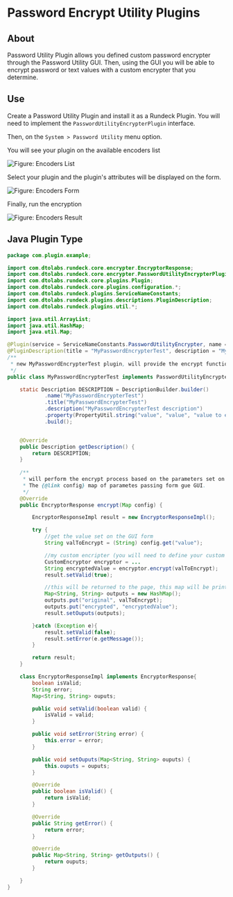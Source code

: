 # Password Encrypt Utility Plugins

## About

Password Utility Plugin allows you defined custom password encrypter through the Password Utility GUI.
Then, using the GUI you will be able to encrypt password or text values with a custom encrypter that you determine.

## Use

Create a Password Utility Plugin and install it as a Rundeck Plugin.
You will need to implement the `PasswordUtilityEncrypterPlugin` interface. 

Then, on the `System > Password Utility` menu option.

You will see your plugin on the available encoders list

![Figure: Encoders List](~@assets/img/password-utility-plugin-list.png)

Select your plugin and the plugin's attributes will be displayed on the form.

![Figure: Encoders Form](~@assets/img/password-utility-plugin-form.png)

Finally, run the encryption

![Figure: Encoders Result](~@assets/img/password-utility-plugin-result.png)


## Java Plugin Type

```java
package com.plugin.example;

import com.dtolabs.rundeck.core.encrypter.EncryptorResponse;
import com.dtolabs.rundeck.core.encrypter.PasswordUtilityEncrypterPlugin;
import com.dtolabs.rundeck.core.plugins.Plugin;
import com.dtolabs.rundeck.core.plugins.configuration.*;
import com.dtolabs.rundeck.plugins.ServiceNameConstants;
import com.dtolabs.rundeck.plugins.descriptions.PluginDescription;
import com.dtolabs.rundeck.plugins.util.*;

import java.util.ArrayList;
import java.util.HashMap;
import java.util.Map;

@Plugin(service = ServiceNameConstants.PasswordUtilityEncrypter, name ="MyPasswordEncrypterTest")
@PluginDescription(title = "MyPasswordEncrypterTest", description = "MyPasswordEncrypterTest")
/**
 * new MyPasswordEncrypterTest plugin, will provide the encrypt function on the rundeck GUI (Password Utility page)
 */
public class MyPasswordEncrypterTest implements PasswordUtilityEncrypterPlugin, Describable {

    static Description DESCRIPTION = DescriptionBuilder.builder()
            .name("MyPasswordEncrypterTest")
            .title("MyPasswordEncrypterTest")
            .description("MyPasswordEncrypterTest description")
            .property(PropertyUtil.string("value", "value", "value to encrypt", true, null))
            .build();


    @Override
    public Description getDescription() {
        return DESCRIPTION;
    }
    
    /**
     * will perform the encrypt process based on the parameters set on formProperties()
     * The {@link config} map of parametes passing form gue GUI.
     */
    @Override
    public EncryptorResponse encrypt(Map config) {

        EncryptorResponseImpl result = new EncryptorResponseImpl();

        try {
            //get the value set on the GUI form
            String valToEncrypt = (String) config.get("value");

            //my custom encripter (you will need to define your custom encryptor)
            CustomEncryptor encryptor = ...
            String encryptedValue = encryptor.encrypt(valToEncrypt);
            result.setValid(true);

            //this will be returned to the page, this map will be printed on the GUI
            Map<String, String> outputs = new HashMap();
            outputs.put("original", valToEncrypt);
            outputs.put("encrypted", "encryptedValue");
            result.setOuputs(outputs);

        }catch (Exception e){
            result.setValid(false);
            result.setError(e.getMessage());
        }

        return result;
    }

    class EncryptorResponseImpl implements EncryptorResponse{
        boolean isValid;
        String error;
        Map<String, String> ouputs;

        public void setValid(boolean valid) {
            isValid = valid;
        }

        public void setError(String error) {
            this.error = error;
        }

        public void setOuputs(Map<String, String> ouputs) {
            this.ouputs = ouputs;
        }

        @Override
        public boolean isValid() {
            return isValid;
        }

        @Override
        public String getError() {
            return error;
        }

        @Override
        public Map<String, String> getOutputs() {
            return ouputs;
        }

    }
}
```
